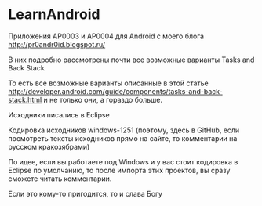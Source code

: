 LearnAndroid
============

Приложения AP0003 и AP0004 для Android
с моего блога http://pr0andr0id.blogspot.ru/

В них подробно рассмотрены почти все возможные варианты
Tasks and Back Stack

То есть все возможные варианты описанные в этой статье
http://developer.android.com/guide/components/tasks-and-back-stack.html
и не только они, а гораздо больше.

Исходники писались в Eclipse

Кодировка исходников windows-1251
(поэтому, здесь в GitHub,
если посмотреть тексты исходников прямо на сайте,
то комментарии на русском кракозябрами)

По идее, если вы работаете под Windows и у вас стоит кодировка в Eclipse по умолчанию,
то после импорта этих проектов, вы сразу сможете читать комментарии.

Если это кому-то пригодится, то и слава Богу
